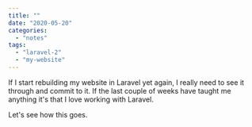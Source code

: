 ```yaml
---
title: ""
date: "2020-05-20"
categories: 
  - "notes"
tags: 
  - "laravel-2"
  - "my-website"
---
```


If I start rebuilding my website in Laravel yet again, I really need to see it through and commit to it. If the last couple of weeks have taught me anything it's that I love working with Laravel.

Let's see how this goes.
